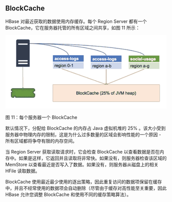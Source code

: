 ## BlockCache

HBase 对最近获取的数据使用内存缓存。每个 Region Server 都有一个 BlockCache，它在服务器托管的所有区域之间共享，如图 11 所示：

![](img/00022.jpeg)

图 11：每个服务器一个 BlockCache

默认情况下，分配给 BlockCache 的内存占 Java 虚拟机堆的 25% 。该大小受到服务器中物理内存的限制，这是为什么过多数量的区域会影响性能的一个原因 - 所有区域都将争夺有限的内存空间。

当 Region Server 获取读取请求时，它会检查 BlockCache 以查看数据是否在内存中。如果是这样，它返回并且读取将非常快。如果没有，则服务器检查该区域的 MemStore 以查看最近是否写入了数据。如果没有，则服务器从磁盘上的相关 HFile 读取数据。

BlockCache 使用最近最少使用的逐出策略，因此重复访问的数据项保留在缓存中，并且不经常使用的数据项会自动删除（尽管由于缓存对高性能至关重要，因此 HBase 允许您调整 BlockCache 和使用不同的缓存策略算法）。